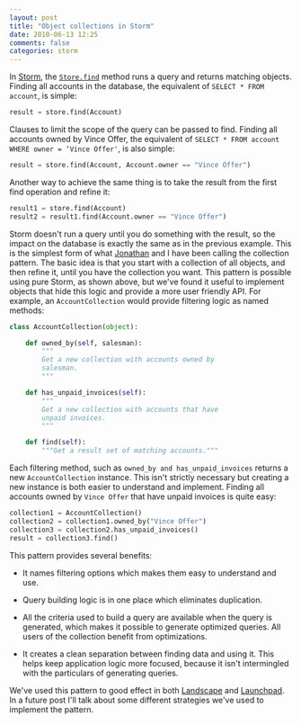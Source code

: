 ```yaml
---
layout: post
title: "Object collections in Storm"
date: 2010-06-13 12:25
comments: false
categories: storm
---
```


In [Storm](https://storm.canonical.com/), the
[`Store.find`](http://people.canonical.com/~therve/storm/storm.store.Store.html#find)
method runs a query and returns matching objects.  Finding all
accounts in the database, the equivalent of `SELECT * FROM account`,
is simple:

``` python
result = store.find(Account)
```

Clauses to limit the scope of the query can be passed to find.
Finding all accounts owned by Vince Offer, the equivalent of `SELECT *
FROM account WHERE owner = ‘Vince Offer'`, is also simple:

``` python
result = store.find(Account, Account.owner == "Vince Offer")
```

Another way to achieve the same thing is to take the result from the
first find operation and refine it:

``` python
result1 = store.find(Account)
result2 = result1.find(Account.owner == "Vince Offer")
```

Storm doesn't run a query until you do something with the result, so
the impact on the database is exactly the same as in the previous
example.  This is the simplest form of what
[Jonathan](http://code.mumak.net/) and I have been calling the
collection pattern.  The basic idea is that you start with a
collection of all objects, and then refine it, until you have the
collection you want.  This pattern is possible using pure Storm, as
shown above, but we've found it useful to implement objects that hide
this logic and provide a more user friendly API.  For example, an
`AccountCollection` would provide filtering logic as named methods:

``` python
class AccountCollection(object):

    def owned_by(self, salesman):
        """
        Get a new collection with accounts owned by
        salesman.
        """

    def has_unpaid_invoices(self):
        """
        Get a new collection with accounts that have
        unpaid invoices.
        """

    def find(self):
        """Get a result set of matching accounts."""
```

Each filtering method, such as `owned_by and has_unpaid_invoices`
returns a new `AccountCollection` instance.  This isn't strictly
necessary but creating a new instance is both easier to understand and
implement.  Finding all accounts owned by `Vince Offer` that have unpaid
invoices is quite easy:

``` python
collection1 = AccountCollection()
collection2 = collection1.owned_by("Vince Offer")
collection3 = collection2.has_unpaid_invoices()
result = collection3.find()
```

This pattern provides several benefits:

- It names filtering options which makes them easy to understand and
  use.

- Query building logic is in one place which eliminates duplication.

- All the criteria used to build a query are available when the query
  is generated, which makes it possible to generate optimized queries.
  All users of the collection benefit from optimizations.

- It creates a clean separation between finding data and using it.
  This helps keep application logic more focused, because it isn't
  intermingled with the particulars of generating queries.

We've used this pattern to good effect in both
[Landscape](https://landscape.canonical.com/) and
[Launchpad](https://launchpad.net/).  In a future post I'll talk about
some different strategies we've used to implement the pattern.
